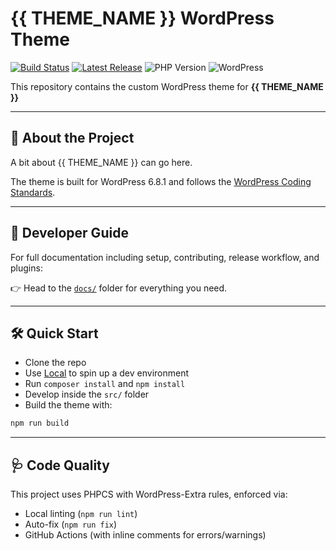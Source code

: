 # {{ THEME_NAME }} WordPress Theme

[![Build Status](https://github.com/rich-howell/wordpress-theme-boilerplate/actions/workflows/phpcs-reviewdog.yml/badge.svg)](https://github.com/rich-howell/wordpress-theme-boilerplate/actions)
[![Latest Release](https://img.shields.io/github/v/release/rich-howell/wordpress-theme-boilerplate?label=release)](https://github.com/rich-howell/wordpress-theme-boilerplate/releases)
![PHP Version](https://img.shields.io/badge/php-8.2-blue.svg)
![WordPress](https://img.shields.io/badge/wordpress-6.8.1-blueviolet.svg)

This repository contains the custom WordPress theme for **{{ THEME_NAME }}**

---

## 🧠 About the Project

A bit about {{ THEME_NAME }} can go here.

The theme is built for WordPress 6.8.1 and follows the [WordPress Coding Standards](https://developer.wordpress.org/coding-standards/wordpress-coding-standards/).

---

## 🧭 Developer Guide

For full documentation including setup, contributing, release workflow, and plugins:

👉 Head to the [`docs/`](./docs) folder for everything you need.

---

## 🛠️ Quick Start

- Clone the repo
- Use [Local](https://localwp.com/) to spin up a dev environment
- Run `composer install` and `npm install`
- Develop inside the `src/` folder
- Build the theme with:

```bash
npm run build
```

---

## 🩺 Code Quality

This project uses PHPCS with WordPress-Extra rules, enforced via:

- Local linting (`npm run lint`)
- Auto-fix (`npm run fix`)
- GitHub Actions (with inline comments for errors/warnings)
